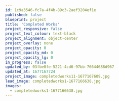 ```yaml
---
id: 1c9a3546-fc7a-4f4b-89c3-2aef3204ef1e
published: false
blueprint: project
title: 'Completed Works'
project_responsive: false
project_text_colour: text-black
project_alignment: object-center
project_overlay: none
project_opacity: 0
project_opacity_md: 0
project_opacity_lg: 0
in_progress: false
updated_by: 03fbe0fe-5221-4cd6-97bb-76644688d967
updated_at: 1677167724
project_image: completedworks11-1677167609.jpg
lead_image: completedworks1-1677166638.jpg
images:
  - completedworks1-1677166638.jpg
---
```

